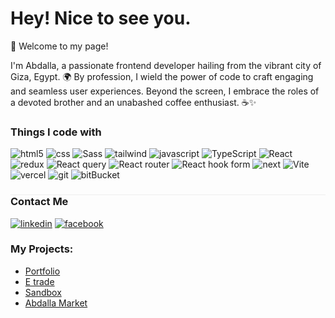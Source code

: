 <h1>Hey! Nice to see you.</h1>


<p>
  👋 Welcome to my page!
 </br>
<p>
  
I'm Abdalla, a passionate frontend developer hailing from the vibrant city of Giza, Egypt. 🌍 By profession, I wield the power of code to craft engaging and seamless user experiences. Beyond the screen, I embrace the roles of a devoted brother and an unabashed coffee enthusiast. ☕️✨
</p>

<h3>Things I code with</h3>
<p>
  <img alt="html5" src="https://img.shields.io/badge/html5-%23E34F26.svg?style=for-the-badge&logo=html5&logoColor=white"/>
    <img alt="css" src="https://img.shields.io/badge/css3-%231572B6.svg?style=for-the-badge&logo=css3&logoColor=white"/>
  <img alt="Sass" src="https://img.shields.io/badge/SASS-hotpink.svg?style=for-the-badge&logo=SASS&logoColor=white" />
    <img alt="tailwind" src="https://img.shields.io/badge/tailwindcss-%2338B2AC.svg?style=for-the-badge&logo=tailwind-css&logoColor=white"/>
  <img alt="javascript" src="https://img.shields.io/badge/javascript-%23323330.svg?style=for-the-badge&logo=javascript&logoColor=%23F7DF1E"/>
    <img alt="TypeScript" src="https://img.shields.io/badge/typescript-%23007ACC.svg?style=for-the-badge&logo=typescript&logoColor=white" />
      <img alt="React" src="https://img.shields.io/badge/react-%2320232a.svg?style=for-the-badge&logo=react&logoColor=%2361DAFB" />
     <img alt="redux" src="https://img.shields.io/badge/redux-%23593d88.svg?style=for-the-badge&logo=redux&logoColor=white" />
    <img alt="React query" src="https://img.shields.io/badge/-React%20Query-FF4154?style=for-the-badge&logo=react%20query&logoColor=white"/>
  
  <img alt="React router" src="https://img.shields.io/badge/React_Router-CA4245?style=for-the-badge&logo=react-router&logoColor=white" />
  <img alt="React hook form" src="https://img.shields.io/badge/React%20Hook%20Form-%23EC5990.svg?style=for-the-badge&logo=reacthookform&logoColor=white"/>
  <img alt="next" src="https://img.shields.io/badge/Next-black?style=for-the-badge&logo=next.js&logoColor=white" />
<img src="https://img.shields.io/badge/vite-%23646CFF.svg?style=for-the-badge&logo=vite&logoColor=white" alt="Vite"/>
    <img alt="vercel" src="https://img.shields.io/badge/vercel-%23000000.svg?style=for-the-badge&logo=vercel&logoColor=white"/>
  <img alt="git" src="https://img.shields.io/badge/git-%23F05033.svg?style=for-the-badge&logo=git&logoColor=white" />
  <img alt="bitBucket" src="https://img.shields.io/badge/bitbucket-%230047B3.svg?style=for-the-badge&logo=bitbucket&logoColor=white"/>

<h3 style="border-top:1px solid #eee">Contact Me</h3>
<a href="https://www.linkedin.com/in/abdalla-abdelsabor-ba6983235/"><img src="https://img.shields.io/badge/linkedin-%230077B5.svg?style=for-the-badge&logo=linkedin&logoColor=white" alt="linkedin"/></a>
<a href="https://www.facebook.com/abdalla.abdalsabor/" alt="Facebook"/>
  <img src="https://img.shields.io/badge/Facebook-%231877F2.svg?style=for-the-badge&logo=Facebook&logoColor=white" alt="facebook"/>
</a>
</p>

<h3>My Projects: </h3>
<ul>
  <li>
    <a href="https://abdalla-webportfolio.vercel.app/" alt="Abdalla Portfolio">Portfolio</a>
  </li>
    <li>
    <a href="https://e-trade.vercel.app/" alt="E trade">E trade</a>
  </li>
    <li>
    <a href="https://sandbox-abdalla-mon.vercel.app/" alt="Sandbox">Sandbox</a>
  </li>
    <li>
    <a href="https://abdalla-market.vercel.app/" alt="Sandbox">Abdalla Market</a>
  </li>
</ul>
